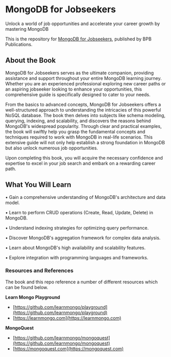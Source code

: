 # MongoDB for Jobseekers

Unlock a world of job opportunities and accelerate your career growth by mastering MongoDB

This is the repository for [MongoDB for Jobseekers](https://bpbonline.com/products/mongodb-for-jobseekers?variant=42742691135688), published by BPB Publications.

## About the Book

MongoDB for Jobseekers serves as the ultimate companion, providing assistance and support throughout your entire MongoDB learning journey. Whether you are an experienced professional exploring new career paths or an aspiring jobseeker looking to enhance your opportunities, this comprehensive guide is specifically designed to cater to your needs.

From the basics to advanced concepts, MongoDB for Jobseekers offers a well-structured approach to understanding the intricacies of this powerful NoSQL database. The book then delves into subjects like schema modeling, querying, indexing, and scalability, and discovers the reasons behind MongoDB's widespread popularity. Through clear and practical examples, the book will swiftly help you grasp the fundamental concepts and techniques required to work with MongoDB in real-life scenarios. This extensive guide will not only help establish a strong foundation in MongoDB but also unlock numerous job opportunities.

Upon completing this book, you will acquire the necessary confidence and expertise to excel in your job search and embark on a rewarding career path.

## What You Will Learn

• Gain a comprehensive understanding of MongoDB's architecture and data model.

• Learn to perform CRUD operations (Create, Read, Update, Delete) in MongoDB.

• Understand indexing strategies for optimizing query performance.

• Discover MongoDB's aggregation framework for complex data analysis.

• Learn about MongoDB's high availability and scalability features.

• Explore integration with programming languages and frameworks.

### Resources and References

The book and this repo reference a number of different resources which can be found below.

**Learn Mongo Playground**

- [https://github.com/learnmongo/playground](https://github.com/learnmongo/playground)
- [https://learnmongo.com](https://learnmongo.com)

**MongoQuest**

- [https://github.com/learnmongo/mongoquest](https://github.com/learnmongo/mongoquest)
- [https://mongoquest.com](https://mongoquest.com)

